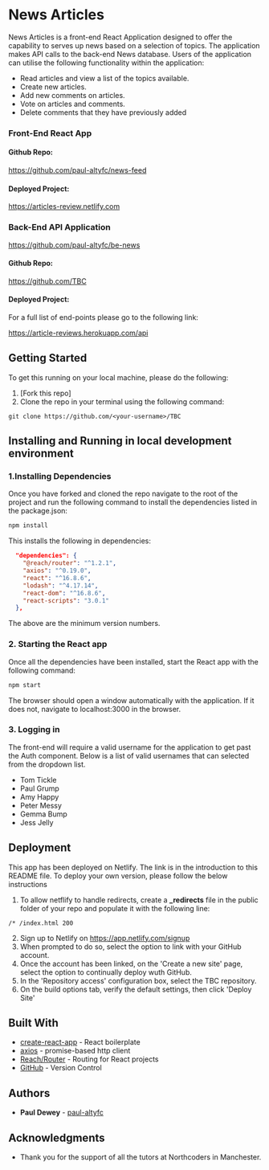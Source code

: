 # News Articles

News Articles is a front-end React Application designed to offer the capability to serves up news based on a selection of topics. The application makes API calls to the back-end News database. Users of the application can utilise the following functionality within the application:

- Read articles and view a list of the topics available.
- Create new articles.
- Add new comments on articles.
- Vote on articles and comments.
- Delete comments that they have previously added

### **Front-End React App**

#### Github Repo:

https://github.com/paul-altyfc/news-feed

#### Deployed Project:

https://articles-review.netlify.com

### **Back-End API Application**

https://github.com/paul-altyfc/be-news

#### Github Repo:

https://github.com/TBC

#### Deployed Project:

For a full list of end-points please go to the following link:

https://article-reviews.herokuapp.com/api

## Getting Started

To get this running on your local machine, please do the following:

1. [Fork this repo]
2. Clone the repo in your terminal using the following command:

```
git clone https://github.com/<your-username>/TBC
```

## Installing and Running in local development environment

### 1.Installing Dependencies

Once you have forked and cloned the repo navigate to the root of the project and run the following command to install the dependencies listed in the package.json:

```bash
npm install
```

This installs the following in dependencies:

```json
  "dependencies": {
    "@reach/router": "^1.2.1",
    "axios": "^0.19.0",
    "react": "^16.8.6",
    "lodash": "^4.17.14",
    "react-dom": "^16.8.6",
    "react-scripts": "3.0.1"
  },

```

The above are the minimum version numbers.

### 2. Starting the React app

Once all the dependencies have been installed, start the React app with the following command:

```bash
npm start
```

The browser should open a window automatically with the application. If it does not, navigate to localhost:3000 in the browser.

### 3. Logging in

The front-end will require a valid username for the application to get past the Auth component. Below is a list of valid usernames that can selected from the dropdown list.

- Tom Tickle
- Paul Grump
- Amy Happy
- Peter Messy
- Gemma Bump
- Jess Jelly

## Deployment

This app has been deployed on Netlify. The link is in the introduction to this README file. To deploy your own version, please follow the below instructions

1. To allow netflify to handle redirects, create a **\_redirects** file in the public folder of your repo and populate it with the following line:

```
/* /index.html 200
```

2. Sign up to Netlify on https://app.netlify.com/signup
3. When prompted to do so, select the option to link with your GitHub account.
4. Once the account has been linked, on the 'Create a new site' page, select the option to continually deploy wuth GitHub.
5. In the 'Repository access' configuration box, select the TBC repository.
6. On the build options tab, verify the default settings, then click 'Deploy Site'

## Built With

- [create-react-app](https://github.com/facebook/create-react-app) - React boilerplate
- [axios](https://www.npmjs.com/package/axios) - promise-based http client
- [Reach/Router](https://github.com/reach/router) - Routing for React projects
- [GitHub](https://github.com/) - Version Control

## Authors

- **Paul Dewey** - [paul-altyfc](https://github.com/paul-altyfc)

## Acknowledgments

- Thank you for the support of all the tutors at Northcoders in Manchester.
